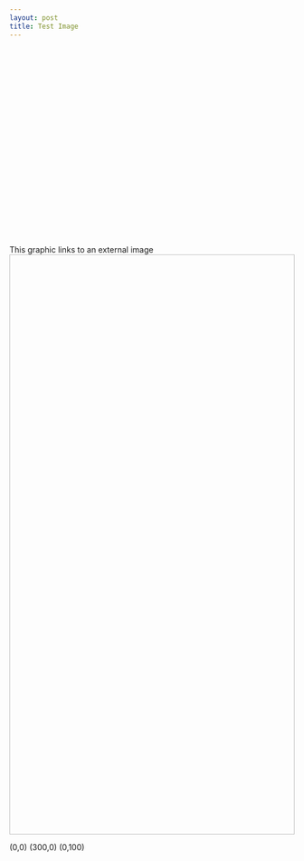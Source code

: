 ```yaml
---
layout: post
title: Test Image
---
```


<style>

.overlay {
  fill: none;
  pointer-events: all;
}
    </style>
    
<script src="//code.jquery.com/jquery.js"></script>

<script src="//d3js.org/d3.v3.min.js"></script>

<div id="imageContainer"></div>

<script>
  


var imgHeight = 1025, imgWidth = 1538,      // Image dimensions (don't change these)
    width =  960, height = 650,             // Dimensions of cropped region
    translate0 = [-290, -180], scale0 = 1;  // Initial offset & scale

svg = d3.select("#imageContainer").append("svg")
    .attr("width",  width + "px")
    .attr("height", height + "px");

svg.append("rect")
    .attr("class", "overlay")
    .attr("width", width + "px")
    .attr("height", height + "px");

svg = svg.append("g")
    .attr("transform", "translate(" + translate0 + ")scale(" + scale0 + ")")
    .call(d3.behavior.zoom().scaleExtent([1, 8]).on("zoom", zoom))
  .append("g");

svg.append("image")
    .attr("width",  imgWidth + "px")
    .attr("height", imgHeight + "px")
    .attr("xlink:href", "Base.png");

function zoom() {
  svg.attr("transform", "translate(" + d3.event.translate + ")scale(" + d3.event.scale + ")");
  console.log("translate: " + d3.event.translate + ", scale: " + d3.event.scale);
}
  </script>
  
  <svg width="1538px" height="1025px" version="1.1"
     xmlns="http://www.w3.org/2000/svg" xmlns:xlink="http://www.w3.org/1999/xlink">

  <desc>This graphic links to an external image
  </desc>
  <image preserveAspectRatio="xMinYMin meet"
         x="0" y="0" width="1538" height="1025"
         xlink:href="Base.png">
    <title>My image</title>
  </image>
  <rect x="0" y="0" width="1538" height="1025"
        fill="none" stroke="blue" stroke-width="12"  />


  <g fill="none" stroke="black" stroke-width="3" >
    <line x1="0" y1="1.5" x2="1538" y2="1.5" />
    <line x1="1.5" y1="0" x2="1.5" y2="1025" />
  </g>
  <g fill="red" stroke="none" >
    <rect x="0" y="0" width="3" height="3" />
    <rect x="1535" y="0" width="3" height="3" />
    <rect x="0" y="1022" width="3" height="3" />
  </g>
  <g font-size="14" font-family="Verdana" >
    <text x="10" y="20">(0,0)</text>
    <text x="240" y="20">(300,0)</text>
    <text x="10" y="90">(0,100)</text>
  </g>

</svg>
